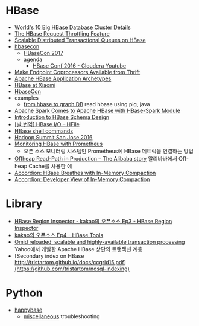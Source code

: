 HBase
=====
* [World's 10 Big HBase Database Cluster Details](http://blog.bizosys.com/2014/05/worlds-10-big-hbase-database-cluster.html)
* [The HBase Request Throttling Feature](https://blogs.apache.org/hbase/entry/the_hbase_request_throttling_feature)
* [Scalable Distributed Transactional Queues on HBase](http://blog.cask.co/2015/05/scalable-distributed-transactional-queues/)
* [hbasecon](http://hbasecon.com/)
  * [HBaseCon 2017](https://easychair.org/cfp/hbasecon2017)
  * [agenda](http://www.hbasecon.com/#agenda)
    * [HBase Conf 2016 - Cloudera Youtube](https://www.youtube.com/playlist?list=PLe-h9HrA9qfDVOeNh1l_T5HvwvkO9raWy)
* [Make Endpoint Coprocessors Available from Thrift](https://issues.apache.org/jira/browse/HBASE-5600)
* [Apache HBase Application Archetypes](http://www.slideshare.net/cloudera/141120-hbasearchetypesstratahw142)
* [HBase at Xiaomi](http://www.slideshare.net/HBaseCon/features-session-4)
* [HbaseCon](http://www.slideshare.net/HBaseCon)
* examples
  * [from hbase to graph DB](https://gist.github.com/hyunjun/55f83bfd91e2b1e24f46) read hbase using pig, java
* [Apache Spark Comes to Apache HBase with HBase-Spark Module](http://blog.cloudera.com/blog/2015/08/apache-spark-comes-to-apache-hbase-with-hbase-spark-module/?elq=b8eb31d395f14250a2c264604a98ed0e&elqCampaignId=987&elqaid=2217&elqat=1&elqTrackId=8472a26fbfcb4511b1a86953234a7bed)
* [Introduction to HBase Schema Design](http://0b4af6cdc2f0c5998459-c0245c5c937c5dedcca3f1764ecc9b2f.r43.cf2.rackcdn.com/9353-login1210_khurana.pdf)
* [[발 번역] HBase I/O – HFile](https://charsyam.wordpress.com/2012/07/01/발-번역-hbase-io-hfile/)
* [HBase shell commands](https://learnhbase.wordpress.com/2013/03/02/hbase-shell-commands/)
* [Hadoop Summit San Jose 2016](https://www.youtube.com/playlist?list=PLKnYDs_-dq16K1NH83Bke2dGGUO3YKZ5b)
* [Monitoring HBase with Prometheus](https://blog.godatadriven.com/hbase-prometheus-monitoring)
  * 오픈 소스 모니터링 시스템인 Prometheus에 HBase 메트릭을 연결하는 방법
* [Offheap Read-Path in Production – The Alibaba story](http://blog.cloudera.com/blog/2017/03/offheap-read-path-in-production-the-alibaba-story/) 알리바바에서 Off-heap Cache를 사용한 예
* [Accordion: HBase Breathes with In-Memory Compaction](https://blogs.apache.org/hbase/entry/accordion-hbase-breathes-with-in)
* [Accordion: Developer View of In-Memory Compaction](https://blogs.apache.org/hbase/entry/accordion-developer-view-of-in)

# Library
* [HBase Region Inspector - kakao의 오픈소스 Ep3 - HBase Region Inspector](http://tech.kakao.com/2016/03/11/opensource-3-hri/)
* [kakao의 오픈소스 Ep4 - HBase Tools](http://tech.kakao.com/2016/03/24/opensource-4-hbase-tools/)
* [Omid reloaded: scalable and highly-available transaction processing](https://blog.acolyer.org/2017/03/17/omid-reloaded-scalable-and-highly-available-transaction-processing/) Yahoo에서 개발한 Apache HBase 상단의 트랜잭션 계층
* [Secondary index on HBase http://tristartom.github.io/docs/ccgrid15.pdf](https://github.com/tristartom/nosql-indexing)

# Python
* [happybase](https://happybase.readthedocs.org/en/latest/user.html)
  * [miscellaneous](https://gist.github.com/hyunjun/0f5f21b45d7d2c02c564) troubleshooting
